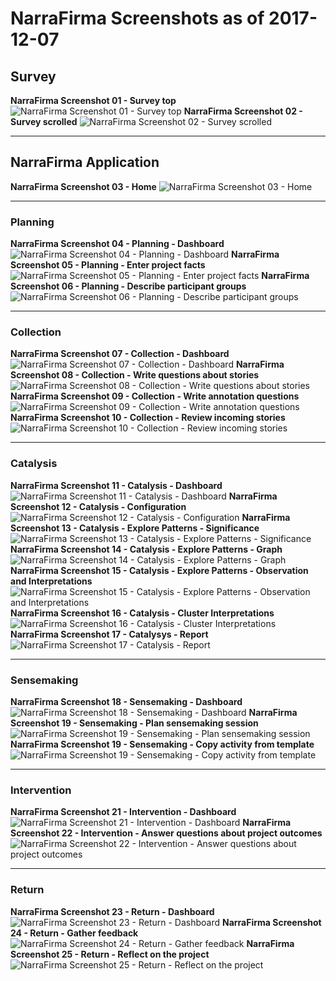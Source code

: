# NarraFirma Screenshots as of 2017-12-07 

## Survey

**NarraFirma Screenshot 01 - Survey top**
![NarraFirma Screenshot 01 - Survey top](NarraFirmaScreenshot01-SurveyTop.png)
 **NarraFirma Screenshot 02 - Survey scrolled**
![NarraFirma Screenshot 02 - Survey scrolled](NarraFirmaScreenshot02-SurveyScrolled.png)

* * *

## NarraFirma Application

**NarraFirma Screenshot 03 - Home**
![NarraFirma Screenshot 03 - Home](NarraFirmaScreenshot03-Home.png)

* * *

### Planning

**NarraFirma Screenshot 04 - Planning - Dashboard**
![NarraFirma Screenshot 04 - Planning - Dashboard](NarraFirmaScreenshot04-Planning-Dashboard.png)
 **NarraFirma Screenshot 05 - Planning - Enter project facts**
![NarraFirma Screenshot 05 - Planning - Enter project facts](NarraFirmaScreenshot05-Planning-EnterProjectFacts.png)
 **NarraFirma Screenshot 06 - Planning - Describe participant groups**
![NarraFirma Screenshot 06 - Planning - Describe participant groups](NarraFirmaScreenshot06-Planning-DescribeParticipantGroups.png)

* * *

### Collection

**NarraFirma Screenshot 07 - Collection - Dashboard**
![NarraFirma Screenshot 07 - Collection - Dashboard](NarraFirmaScreenshot07-Collection-Dashboard.png)
 **NarraFirma Screenshot 08 - Collection - Write questions about stories**
![NarraFirma Screenshot 08 - Collection - Write questions about stories](NarraFirmaScreenshot08-Collection-WriteQuestionsAboutStories.png)
 **NarraFirma Screenshot 09 - Collection - Write annotation questions**
![NarraFirma Screenshot 09 - Collection - Write annotation questions](NarraFirmaScreenshot09-Collection-WriteAnnotationQuestions.png)
 **NarraFirma Screenshot 10 - Collection - Review incoming stories**
![NarraFirma Screenshot 10 - Collection - Review incoming stories](NarraFirmaScreenshot10-Collection-ReviewIncomingStories.png)

* * *

### Catalysis

**NarraFirma Screenshot 11 - Catalysis - Dashboard**
![NarraFirma Screenshot 11 - Catalysis - Dashboard](NarraFirmaScreenshot11-Catalysis-Dashboard.png)
 **NarraFirma Screenshot 12 - Catalysis - Configuration**
![NarraFirma Screenshot 12 - Catalysis - Configuration](NarraFirmaScreenshot12-Catalysis-Configuration.png)
 **NarraFirma Screenshot 13 - Catalysis - Explore Patterns - Significance**
![NarraFirma Screenshot 13 - Catalysis - Explore Patterns - Significance](NarraFirmaScreenshot13-Catalysis-ExplorePatterns-Significance.png)
 **NarraFirma Screenshot 14 - Catalysis - Explore Patterns - Graph**
![NarraFirma Screenshot 14 - Catalysis - Explore Patterns - Graph](NarraFirmaScreenshot14-Catalysis-ExplorePatterns-Graph.png)
 **NarraFirma Screenshot 15 - Catalysis - Explore Patterns - Observation and Interpretations**
![NarraFirma Screenshot 15 - Catalysis - Explore Patterns - Observation and Interpretations](NarraFirmaScreenshot15-Catalysis-ExplorePatterns-ObservationAndInterpretations.png)
 **NarraFirma Screenshot 16 - Catalysis - Cluster Interpretations**
![NarraFirma Screenshot 16 - Catalysis - Cluster Interpretations](NarraFirmaScreenshot16-Catalysis-ClusterInterpretations.png)
 **NarraFirma Screenshot 17 - Catalysys - Report**
![NarraFirma Screenshot 17 - Catalysis - Report](NarraFirmaScreenshot17-Catalysis-Report.png)

* * *

### Sensemaking

**NarraFirma Screenshot 18 - Sensemaking - Dashboard**
![NarraFirma Screenshot 18 - Sensemaking - Dashboard](NarraFirmaScreenshot18-Sensemaking-Dashboard.png)
 **NarraFirma Screenshot 19 - Sensemaking - Plan sensemaking session**
![NarraFirma Screenshot 19 - Sensemaking - Plan sensemaking session](NarraFirmaScreenshot19-Sensemaking-PlanSensemakingSession.png)
 **NarraFirma Screenshot 19 - Sensemaking - Copy activity from template**
![NarraFirma Screenshot 19 - Sensemaking - Copy activity from template](NarraFirmaScreenshot20-Sensemaking-CopyActivityFromTemplate.png)

* * *

### Intervention

**NarraFirma Screenshot 21 - Intervention - Dashboard**
![NarraFirma Screenshot 21 - Intervention - Dashboard](NarraFirmaScreenshot21-Intervention-Dashboard.png)
 **NarraFirma Screenshot 22 - Intervention - Answer questions about project outcomes**
![NarraFirma Screenshot 22 - Intervention - Answer questions about project outcomes](NarraFirmaScreenshot22-Intervention-Outcomes.png)

* * *

### Return

**NarraFirma Screenshot 23 - Return - Dashboard**
![NarraFirma Screenshot 23 - Return - Dashboard](NarraFirmaScreenshot23-Return-Dashboard.png)
**NarraFirma Screenshot 24 - Return - Gather feedback**
![NarraFirma Screenshot 24 - Return - Gather feedback](NarraFirmaScreenshot24-Return-GatherFeedback.png)
 **NarraFirma Screenshot 25 - Return - Reflect on the project**
![NarraFirma Screenshot 25 - Return - Reflect on the project](NarraFirmaScreenshot25-Return-ReflectOnProject.png)
